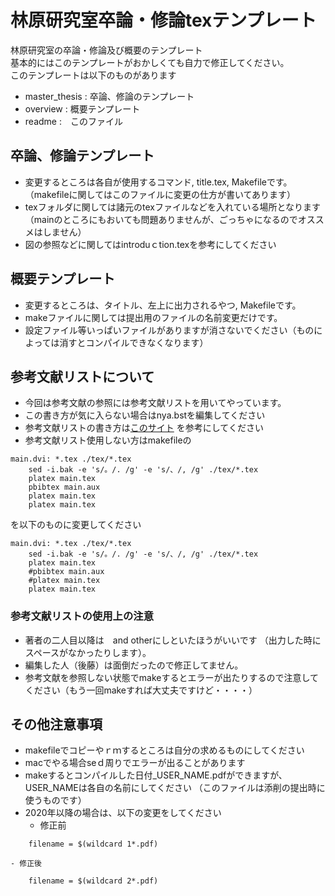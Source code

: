 # 林原研究室卒論・修論texテンプレート
林原研究室の卒論・修論及び概要のテンプレート  
基本的にはこのテンプレートがおかしくても自力で修正してください。  
このテンプレートは以下のものがあります
- master_thesis : 卒論、修論のテンプレート
- overview : 概要テンプレート
- readme :　このファイル

## 卒論、修論テンプレート
- 変更するところは各自が使用するコマンド, title.tex, Makefileです。
（makefileに関してはこのファイルに変更の仕方が書いてあります）  
- texフォルダに関しては諸元のtexファイルなどを入れている場所となります
（mainのところにもおいても問題ありませんが、ごっちゃになるのでオススメはしません）
- 図の参照などに関してはintroduｃtion.texを参考にしてください

## 概要テンプレート
- 変更するところは、タイトル、左上に出力されるやつ, Makefileです。
- makeファイルに関しては提出用のファイルの名前変更だけです。
- 設定ファイル等いっぱいファイルがありますが消さないでください（ものによっては消すとコンパイルできなくなります）

## 参考文献リストについて
- 今回は参考文献の参照には参考文献リストを用いてやっています。
- この書き方が気に入らない場合はnya.bstを編集してください
- 参考文献リストの書き方は[このサイト](http://akita-nct.jp/yamamoto/comp/latex/bibtex/bibtex.html)
を参考にしてください
- 参考文献リスト使用しない方はmakefileの
```
main.dvi: *.tex ./tex/*.tex
	sed -i.bak -e 's/。/. /g' -e 's/、/, /g' ./tex/*.tex
	platex main.tex
	pbibtex main.aux
	platex main.tex
	platex main.tex
```
を以下のものに変更してください
```
main.dvi: *.tex ./tex/*.tex
	sed -i.bak -e 's/。/. /g' -e 's/、/, /g' ./tex/*.tex
	platex main.tex
	#pbibtex main.aux
	#platex main.tex
	platex main.tex
```

### 参考文献リストの使用上の注意
- 著者の二人目以降は　and otherにしといたほうがいいです
（出力した時にスペースがなかったりします）。  
- 編集した人（後藤）は面倒だったので修正してません。  
- 参考文献を参照しない状態でmakeするとエラーが出たりするので注意してください（もう一回makeすれば大丈夫ですけど・・・・）

## その他注意事項
- makefileでコピーやｒｍするところは自分の求めるものにしてください
- macでやる場合seｄ周りでエラーが出ることがあります
- makeするとコンパイルした日付_USER_NAME.pdfができますが、USER_NAMEは各自の名前にしてください
（このファイルは添削の提出時に使うものです）
- 2020年以降の場合は、以下の変更をしてください
	- 修正前
```
	filename = $(wildcard 1*.pdf)
```
	- 修正後
```
	filename = $(wildcard 2*.pdf)
```
